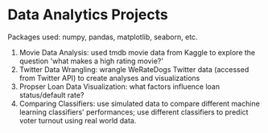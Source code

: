 # Data Analytics Projects
Packages used: numpy, pandas, matplotlib, seaborn, etc.
1. Movie Data Analysis: used tmdb movie data from Kaggle to explore the question 'what makes a high rating movie?'
2. Twitter Data Wrangling: wrangle WeRateDogs Twitter data (accessed from Twitter API) to create analyses and visualizations
3. Propser Loan Data Visualization: what factors influence loan status/default rate?
4. Comparing Classifiers: use simulated data to compare different machine learning classifiers' performances; use different classifiers to predict voter turnout using real world data. 
